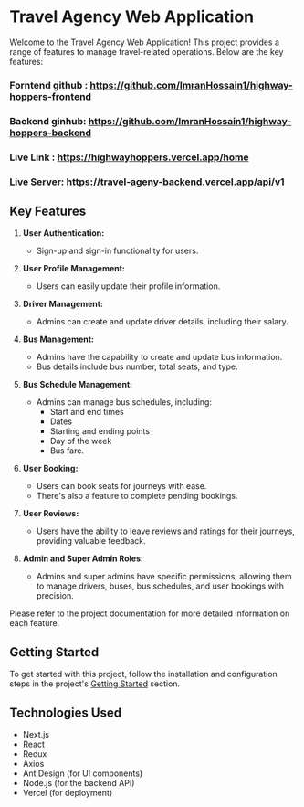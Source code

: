 # Travel Agency Web Application

Welcome to the Travel Agency Web Application! This project provides a range of features to manage travel-related operations. Below are the key features:

### Forntend github : https://github.com/ImranHossain1/highway-hoppers-frontend

### Backend ginhub: https://github.com/ImranHossain1/highway-hoppers-backend

### Live Link : https://highwayhoppers.vercel.app/home

### Live Server: https://travel-ageny-backend.vercel.app/api/v1

## Key Features

1. **User Authentication:**
   - Sign-up and sign-in functionality for users.
2. **User Profile Management:**
   - Users can easily update their profile information.
3. **Driver Management:**
   - Admins can create and update driver details, including their salary.
4. **Bus Management:**

   - Admins have the capability to create and update bus information.
   - Bus details include bus number, total seats, and type.

5. **Bus Schedule Management:**

   - Admins can manage bus schedules, including:
     - Start and end times
     - Dates
     - Starting and ending points
     - Day of the week
     - Bus fare.

6. **User Booking:**

   - Users can book seats for journeys with ease.
   - There's also a feature to complete pending bookings.

7. **User Reviews:**

   - Users have the ability to leave reviews and ratings for their journeys, providing valuable feedback.

8. **Admin and Super Admin Roles:**
   - Admins and super admins have specific permissions, allowing them to manage drivers, buses, bus schedules, and user bookings with precision.

Please refer to the project documentation for more detailed information on each feature.

## Getting Started

To get started with this project, follow the installation and configuration steps in the project's [Getting Started](#getting-started) section.

## Technologies Used

- Next.js
- React
- Redux
- Axios
- Ant Design (for UI components)
- Node.js (for the backend API)
- Vercel (for deployment)
